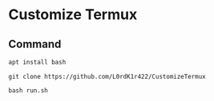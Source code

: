 # Customize Termux
## Command
```python
apt install bash
```
``` 
git clone https://github.com/L0rdK1r422/CustomizeTermux
```
```
bash run.sh
```
